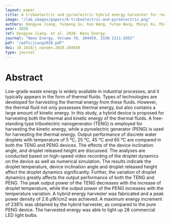 ```yaml
---
layout: paper
title: A triboelectric and pyroelectric hybrid energy harvester for recovering energy from low-grade waste fluids
image: "/lab_images/papers/A-triboelectric-and-pyroelectric.png"
authors: Dongyue Jiang, Yunpeng Su, Kun Wang, Yutao Wang, Minyi Xu, Ming Dong, Guijun Chen
year: 2020
ref: Dongyue Jiang. et al. 2020. Nano Energy.
journal: "Nano Energy, Volume 70, 104459, ISSN 2211-2855"
pdf: "/pdfs/jiang2020.pdf"
doi: 10.1016/j.nanoen.2020.104459
type: journal
---
```


# Abstract

Low-grade waste energy is widely available in industrial processes, and it typically appears in the form of thermal fluids. Types of technologies are developed for harvesting the thermal energy from these fluids. However, the thermal fluid not only possesses thermal energy, but also contains a large amount of kinetic energy. In this study, a hybrid device is proposed for harvesting both the thermal and kinetic energy of the thermal fluids. A free-standing type triboelectric nanogenerator (TENG) is employed for harvesting the kinetic energy, while a pyroelectric generator (PENG) is used for harvesting the thermal energy. Output performance of discrete water droplets with temperature of 5 °C, 25 °C, 45 °C and 65 °C are compared in both the TENG and PENG devices. The effects of the device inclination angle, and droplet released height are discussed. The analyses are conducted based on high-speed video recording of the droplet dynamics on the device as well as numerical simulation. The results indicate the droplet temperature, device inclination angle and droplet released height affect the droplet dynamics significantly. Further, the variation of droplet dynamics greatly affects the output performance of both the TENG and PENG. The peak output power of the TENG decreases with the increase of droplet temperature, while the output power of the PENG increases with the temperature variation. A hybrid energy harvester was fabricated and a peak power density of 2.6 μW/cm2 was achieved. A maximum energy increment of 238% was obtained by the hybrid harvester, as compared to the pure PENG device. The harvested energy was able to light up 28 commercial LED light bulbs.
